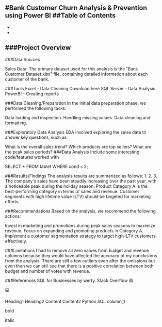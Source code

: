 #Bank Customer Churn Analysis & Prevention using Power BI
##Table of Contents
-
-
-
###Project Overview
---

###Data Sources

Sales Data: The primary dataset used for this analysis is the "Bank Customer Dataset.xlsx" file, containing detailed information about each customer of the bank.

###Tools
Excel - Data Cleaning
Download here
SQL Server - Data Analysis
PowerBI - Creating reports

###Data Cleaning/Preparation
In the initial data preparation phase, we performed the following tasks:

Data loading and inspection.
Handling missing values.
Data cleaning and formatting.

###Exploratory Data Analysis
EDA involved exploring the sales data to answer key questions, such as:

What is the overall sales trend?
Which products are top sellers?
What are the peak sales periods?
###Data Analysis
Include some interesting code/features worked with

SELECT * FROM table1
WHERE cond = 2;

###Results/Findings
The analysis results are summarized as follows:
1.
2.
3.
The company's sales have been steadily increasing over the past year, with a noticeable peak during the holiday season.
Product Category A is the best-performing category in terms of sales and revenue.
Customer segments with high lifetime value (LTV) should be targeted for marketing efforts.

###Recommendations
Based on the analysis, we recommend the following actions:

Invest in marketing and promotions during peak sales seasons to maximize revenue.
Focus on expanding and promoting products in Category A.
Implement a customer segmentation strategy to target high-LTV customers effectively.

###Limitations
I had to remove all zero values from budget and revenue columns because they would have affected the accuracy of my conclusions from the analysis. There are still a few outliers even after the omissions but even then we can still see that there is a positive correlation between both budget and number of votes with revenue.

###References
SQL for Businesses by werty.
Stack Overflow
😄

💻

Heading1	Heading2
Content	Content2
Python	SQL
column_1

bold

italic
